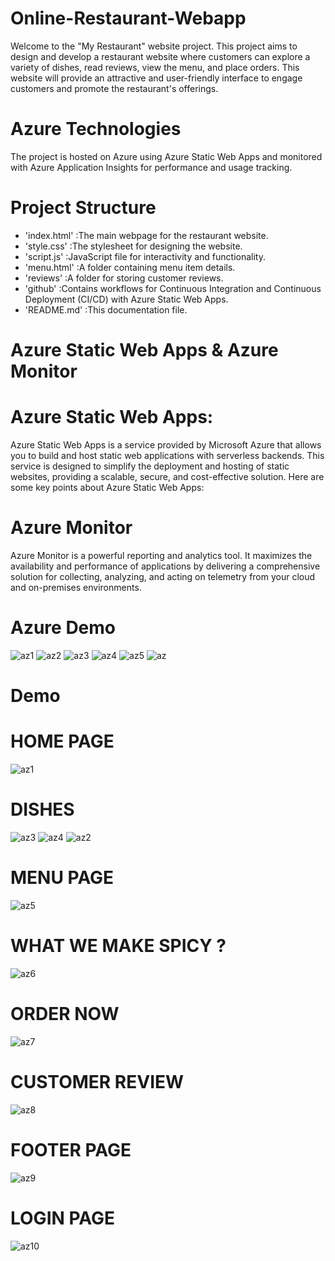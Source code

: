 # Online-Restaurant-Webapp
Welcome to the "My Restaurant" website project. This project aims to design and develop a restaurant website where customers can explore a variety of dishes, read reviews, view the menu, and place orders. 
This website will provide an attractive and user-friendly interface to engage customers and promote the restaurant's offerings.
# Azure Technologies
The project is hosted on Azure using Azure Static Web Apps and monitored with Azure Application Insights for performance and usage tracking.


# Project Structure
 - 'index.html' :The main webpage for the restaurant website.
 - 'style.css' :The stylesheet for designing the website.
- 'script.js' :JavaScript file for interactivity and functionality.
- 'menu.html' :A folder containing menu item details.
- 'reviews'   :A folder for storing customer reviews.
- 'github'    :Contains workflows for Continuous Integration and Continuous Deployment (CI/CD) with Azure Static Web Apps.
- 'README.md' :This documentation file.

# Azure Static Web Apps & Azure Monitor

# Azure Static Web Apps:
 Azure Static Web Apps is a service provided by Microsoft Azure that allows you to build and host static web applications with serverless backends. This service is designed to simplify the deployment and hosting of static websites, providing a scalable, secure, and cost-effective solution. Here are some key points about Azure Static Web Apps:

# Azure Monitor
 Azure Monitor is a powerful reporting and analytics tool. It maximizes the availability and performance of  applications by delivering a comprehensive solution for collecting, analyzing, and acting on telemetry from your cloud and on-premises environments.

# Azure Demo 
![az1](https://github.com/lavanyadeepa26/Online-Restaurant-Webapp/assets/113665236/763b15c5-6c8e-4ece-8a08-6cb4dc4cdbf9)
![az2](https://github.com/lavanyadeepa26/Online-Restaurant-Webapp/assets/113665236/e2acedce-d068-449b-9955-ab549d1c7030)
![az3](https://github.com/lavanyadeepa26/Online-Restaurant-Webapp/assets/113665236/dd75bb5e-67fa-4aa2-b4ae-41e9ea59957c)
![az4](https://github.com/lavanyadeepa26/Online-Restaurant-Webapp/assets/113665236/3c5ee2ce-c195-4a3d-8175-5d0999059f9f)
![az5](https://github.com/lavanyadeepa26/Online-Restaurant-Webapp/assets/113665236/4c5ed154-b1ff-4ece-a5f5-e5e2f393de40)
![az](https://github.com/lavanyadeepa26/Online-Restaurant-Webapp/assets/113665236/58d10402-f0ad-439e-a1b3-2e1e34d2060c)


# Demo
# HOME PAGE
![az1](https://github.com/lavanyadeepa26/Online-Restaurant-Webapp/assets/113665236/67e09149-f3a8-4587-a269-1b5e549fa9d1)
# DISHES
![az3](https://github.com/lavanyadeepa26/Online-Restaurant-Webapp/assets/113665236/8cdc60fe-965c-42e3-a920-fb9fcb824466)
![az4](https://github.com/lavanyadeepa26/Online-Restaurant-Webapp/assets/113665236/e05c3bcf-aa6b-4b6e-b1a6-ddb346833527)
![az2](https://github.com/lavanyadeepa26/Online-Restaurant-Webapp/assets/113665236/712c7f13-64e9-4e49-b3be-bbc3e0711b0e)

# MENU PAGE
![az5](https://github.com/lavanyadeepa26/Online-Restaurant-Webapp/assets/113665236/43289e0e-7a4c-4d2b-b5eb-af8b414b1592)
# WHAT WE MAKE SPICY ?
![az6](https://github.com/lavanyadeepa26/Online-Restaurant-Webapp/assets/113665236/a93b729c-ea8b-45fc-a2d8-3b6a765df9e4)
# ORDER NOW
![az7](https://github.com/lavanyadeepa26/Online-Restaurant-Webapp/assets/113665236/43ad153e-51e5-473f-8003-e095f01622da)
# CUSTOMER REVIEW
![az8](https://github.com/lavanyadeepa26/Online-Restaurant-Webapp/assets/113665236/306d3761-5ea1-442e-b9e5-79260c9b7895)
# FOOTER PAGE
![az9](https://github.com/lavanyadeepa26/Online-Restaurant-Webapp/assets/113665236/a7d57627-fa82-4cb1-9322-9821ff36b703)

# LOGIN PAGE
![az10](https://github.com/lavanyadeepa26/Online-Restaurant-Webapp/assets/113665236/cb537acc-92e4-4177-8ed3-8c778312c6a8)



